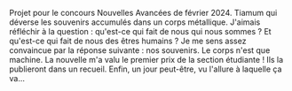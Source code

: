 
Projet pour le concours Nouvelles Avancées de février 2024.
Tiamum qui déverse les souvenirs accumulés dans un corps métallique.
J'aimais réfléchir à la question : qu'est-ce qui fait de nous qui nous sommes ? Et qu'est-ce qui fait de nous des êtres humains ?
Je me sens assez convaincue par la réponse suivante : nos souvenirs.
Le corps n'est que machine.
La nouvelle m'a valu le premier prix de la section étudiante ! Ils la publieront dans un recueil. Enfin, un jour peut-être, vu l'allure à laquelle ça va...